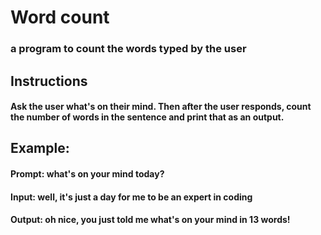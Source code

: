 # Word count
  ### a program to count the words typed by the user

## Instructions

#### Ask the user what's on their mind. Then after the user responds, count the number of words in the sentence and print that as an output.

## Example:

#### Prompt: what's on your mind today?
#### Input: well, it's just a day for me to be an expert in coding
#### Output: oh nice, you just told me what's on your mind in 13 words!